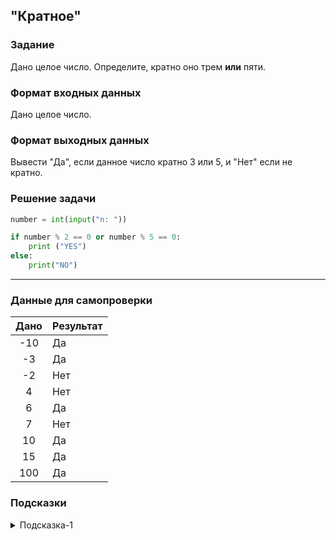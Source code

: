 ## "Кратное"

### Задание

Дано целое число. Определите, кратно оно трем **или** пяти. 

### Формат входных данных

Дано целое число.

### Формат выходных данных

Вывести "Да", если данное число кратно 3 или 5, и "Нет" если не кратно.

### Решение задачи

```python
number = int(input("n: "))

if number % 2 == 0 or number % 5 == 0:
    print ("YES")
else:
    print("NO")
```

---

### Данные для самопроверки

| Дано | Результат |
| :---: | --- |
|    -10    | Да |
|    -3    | Да |
|    -2    | Нет |
|    4    | Нет |
|    6    | Да  |
|    7    | Нет |
|    10   | Да  |
|    15   | Да  |
|    100   | Да  |
### Подсказки

<details>
<summary>Подсказка-1</summary>
Число считается кратным второму, если оно делится на второе число без остатка, т.е. остаток от деления равен нулю
</details>
